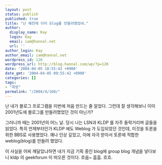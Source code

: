```yaml
---
layout: post
status: publish
published: true
title: "난 예전에 이미 blog를 만들려했었네."
author:
  display_name: Kay
  login: Kay
  email: iam@hannal.net
  url: ''
author_login: Kay
author_email: iam@hannal.net
wordpress_id: 128
wordpress_url: http://blog.hannal.com/wp/?p=128
date: '2004-04-05 18:55:42 +0900'
date_gmt: '2004-04-05 09:55:42 +0900'
categories: []
tags:
- "희망"
permalink: "/2004/4/160/"
---
```

<p>난 내가 블로그 프로그램을 이번에 처음 만드는 줄 알았다. 그런데 잘 생각해보니 이미 2001년도에 블로그를 만들려했었던 것이 아닌가?</p>
<p>그러니까 때는 2001년의 어느 날. 당시 나는 LSN과 KLDP 를 자주 들락거리며 글들을 읽었다. 특히 언제부터인가 KLDP 에도 Weblog 가 도입되었던 것인데, 이것을 토론을 위한 BBS로 사용했었다. 꽤나 인상 깊었고, 이에 자극 받아서 토론에 적합한 weblog(blog)를 만들려 했었다.</p>
<p>이 사실을 어찌 깨달았냐하면 내가 지금 기획 중인 blog에 group blog 개념을 넣다보니 kldp 의 geekforum 이 떠오른 것이다. 흐음~ 흠흠. 흐흐.</p>
